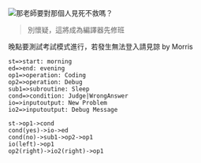 ![那老師要對那個人見死不救嗎？](http://i.imgur.com/aX1hdd6.jpg)

> 別懷疑，這將成為編譯器先修班

晚點要測試考試模式進行，若發生無法登入請見諒 by Morris

```flowchart
st=>start: morning
ed=>end: evening
op1=>operation: Coding
op2=>operation: Debug
sub1=>subroutine: Sleep
cond=>condition: Judge|WrongAnswer
io=>inputoutput: New Problem
io2=>inputoutput: Debug Message

st->op1->cond
cond(yes)->io->ed
cond(no)->sub1->op2->op1
io(left)->op1
op2(right)->io2(right)->op1
```